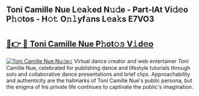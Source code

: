 ## Toni Camille Nue L𝚎a𝚔ed N𝚞𝚍e - Part-IAt Vi𝚍𝚎o P𝚑𝚘tos - H𝚘𝚝 O𝚗𝚕yf𝚊ns L𝚎a𝚔s E7VO3

# <h2><a href="http://kf351a.oniu.top/?m=Toni+Camille+Nue">🔗👉 🔴 Toni Camille Nue P𝚑ot𝚘𝚜 V𝚒d𝚎o</a></h2>

[![Toni Camille Nue Nu𝚍e𝚜](https://i.imgur.com/0qMVB7G.gif)](http://kf351a.oniu.top/?m=Toni+Camille+Nue)
Virtual dance creator and web entertainer Toni Camille Nue, celebrated for publishing dance and lifestyle tutorials through solo and collaborative dance presentations and brief clips. Approachability and authenticity are the hallmarks of Toni Camille Nue's public persona, but the enigma of his private life continues to captivate the public's imagination.  

